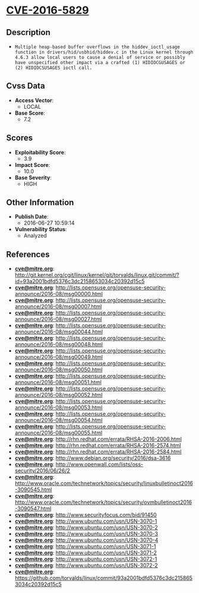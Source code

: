
# [CVE-2016-5829](http://git.kernel.org/cgit/linux/kernel/git/torvalds/linux.git/commit/?id=93a2001bdfd5376c3dc2158653034c20392d15c5)

## Description

- `Multiple heap-based buffer overflows in the hiddev_ioctl_usage function in drivers/hid/usbhid/hiddev.c in the Linux kernel through 4.6.3 allow local users to cause a denial of service or possibly have unspecified other impact via a crafted (1) HIDIOCGUSAGES or (2) HIDIOCSUSAGES ioctl call.`

## Cvss Data

- **Access Vector**:
  - LOCAL
- **Base Score**:
  - 7.2

## Scores

- **Exploitability Score**:
  - 3.9
- **Impact Score**:
  - 10.0
- **Base Severity**:
  - HIGH

## Other Information

- **Publish Date**:
  - 2016-06-27 10:59:14
- **Vulnerability Status**:
  - Analyzed

## References

- **cve@mitre.org**: http://git.kernel.org/cgit/linux/kernel/git/torvalds/linux.git/commit/?id=93a2001bdfd5376c3dc2158653034c20392d15c5
- **cve@mitre.org**: http://lists.opensuse.org/opensuse-security-announce/2016-08/msg00000.html
- **cve@mitre.org**: http://lists.opensuse.org/opensuse-security-announce/2016-08/msg00007.html
- **cve@mitre.org**: http://lists.opensuse.org/opensuse-security-announce/2016-08/msg00027.html
- **cve@mitre.org**: http://lists.opensuse.org/opensuse-security-announce/2016-08/msg00044.html
- **cve@mitre.org**: http://lists.opensuse.org/opensuse-security-announce/2016-08/msg00048.html
- **cve@mitre.org**: http://lists.opensuse.org/opensuse-security-announce/2016-08/msg00049.html
- **cve@mitre.org**: http://lists.opensuse.org/opensuse-security-announce/2016-08/msg00050.html
- **cve@mitre.org**: http://lists.opensuse.org/opensuse-security-announce/2016-08/msg00051.html
- **cve@mitre.org**: http://lists.opensuse.org/opensuse-security-announce/2016-08/msg00052.html
- **cve@mitre.org**: http://lists.opensuse.org/opensuse-security-announce/2016-08/msg00053.html
- **cve@mitre.org**: http://lists.opensuse.org/opensuse-security-announce/2016-08/msg00054.html
- **cve@mitre.org**: http://lists.opensuse.org/opensuse-security-announce/2016-08/msg00055.html
- **cve@mitre.org**: http://rhn.redhat.com/errata/RHSA-2016-2006.html
- **cve@mitre.org**: http://rhn.redhat.com/errata/RHSA-2016-2574.html
- **cve@mitre.org**: http://rhn.redhat.com/errata/RHSA-2016-2584.html
- **cve@mitre.org**: http://www.debian.org/security/2016/dsa-3616
- **cve@mitre.org**: http://www.openwall.com/lists/oss-security/2016/06/26/2
- **cve@mitre.org**: http://www.oracle.com/technetwork/topics/security/linuxbulletinoct2016-3090545.html
- **cve@mitre.org**: http://www.oracle.com/technetwork/topics/security/ovmbulletinoct2016-3090547.html
- **cve@mitre.org**: http://www.securityfocus.com/bid/91450
- **cve@mitre.org**: http://www.ubuntu.com/usn/USN-3070-1
- **cve@mitre.org**: http://www.ubuntu.com/usn/USN-3070-2
- **cve@mitre.org**: http://www.ubuntu.com/usn/USN-3070-3
- **cve@mitre.org**: http://www.ubuntu.com/usn/USN-3070-4
- **cve@mitre.org**: http://www.ubuntu.com/usn/USN-3071-1
- **cve@mitre.org**: http://www.ubuntu.com/usn/USN-3071-2
- **cve@mitre.org**: http://www.ubuntu.com/usn/USN-3072-1
- **cve@mitre.org**: http://www.ubuntu.com/usn/USN-3072-2
- **cve@mitre.org**: https://github.com/torvalds/linux/commit/93a2001bdfd5376c3dc2158653034c20392d15c5
